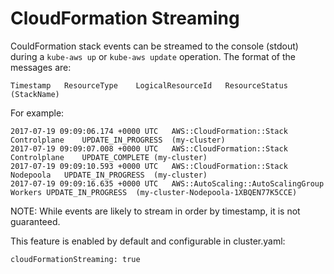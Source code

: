 # CloudFormation Streaming

CouldFormation stack events can be streamed to the console (stdout) during a `kube-aws up` or `kube-aws update` operation.
The format of the messages are:
```
Timestamp   ResourceType    LogicalResourceId   ResourceStatus  (StackName)
```
For example:
```
2017-07-19 09:09:06.174 +0000 UTC	AWS::CloudFormation::Stack	Controlplane	UPDATE_IN_PROGRESS	(my-cluster)
2017-07-19 09:09:07.008 +0000 UTC	AWS::CloudFormation::Stack	Controlplane	UPDATE_COMPLETE	(my-cluster)
2017-07-19 09:09:10.593 +0000 UTC	AWS::CloudFormation::Stack	Nodepoola	UPDATE_IN_PROGRESS	(my-cluster)
2017-07-19 09:09:16.635 +0000 UTC	AWS::AutoScaling::AutoScalingGroup	Workers	UPDATE_IN_PROGRESS	(my-cluster-Nodepoola-1XBQEN77K5CCE)
```
NOTE: While events are likely to stream in order by timestamp, it is not guaranteed.

This feature is enabled by default and configurable in cluster.yaml:

```
cloudFormationStreaming: true
```
